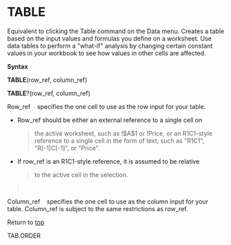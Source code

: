 TABLE
=====

Equivalent to clicking the Table command on the Data menu. Creates a
table based on the input values and formulas you define on a worksheet.
Use data tables to perform a \"what-if\" analysis by changing certain
constant values in your workbook to see how values in other cells are
affected.

**Syntax**

**TABLE**(row\_ref, column\_ref)

**TABLE**?(row\_ref, column\_ref)

Row\_ref    specifies the one cell to use as the row input for your
table.

-   Row\_ref should be either an external reference to a single cell on
    > the active worksheet, such as !\$A\$1 or !Price, or an R1C1-style
    > reference to a single cell in the form of text, such as \"R1C1\",
    > \"R\[-1\]C\[-1\]\", or \"Price\".

-   If row\_ref is an R1C1-style reference, it is assumed to be relative
    > to the active cell in the selection.

>  

Column\_ref    specifies the one cell to use as the column input for
your table. Column\_ref is subject to the same restrictions as row\_ref.

Return to [top](#T)

TAB.ORDER
